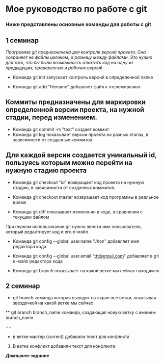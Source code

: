 

# Мое руководство по работе с git


### Ниже представлены основные команды для работы с git


## 1 семинар

*Программа git предназначена для контроля версий проекта. Она сохраняет не файлы целиком, а разницу между файлами. Это нужно для того, что бы была возможность откатить код на одну из предыдущих, проверенных и рабочих версий.*

* Команда  git init запускает контроль версий в определенной папке

* Команда git add "filename" добавляет файл к отслеживанию

## Коммиты предназначены для маркировки определенной версии проекта, на нужной стадии, перед изменением.

* Команда git commit -m "text" создает коммит
* Команда git log показывает версии проекта на разных этапах, в зависимости от созданных коммитов

## Для каждой версии создается уникальный id, пользуясь которым можно перейти на нужную стадию проекта

* Команда git checkout "id" возвращает код проекта на нужную стадию, в зависимости от созданных коммитов.

* Команда git checkout master возвращает код программы в реальное время

* Команда git diff показывает изменения в коде, в сравнении с текущим файлом

При первом использовании git нужно ввести имя пользователя, который редактирует код и его е-мэйл

* Команда git config --global user.name "Jhon" добавляет имя редактора кода
* Команда git config --global user.email "ttt@gmail.com" добавляет в git е-мэйл редактора кода

* Команда git branch показывает на какой ветке мы сейчас находимся


## 2 семинар


* git branch  команда которая выводит на экран все ветки, показывая звездочкой на какой ветке мы сейчас

**  git branch branch_name   команда, создающая новую ветку с именем branch_name

==

* в ветке мастер (current) добавили текст для конфликта

1. В ветке конфликт добавили текст для конфликта

___________Домашнее задание___________